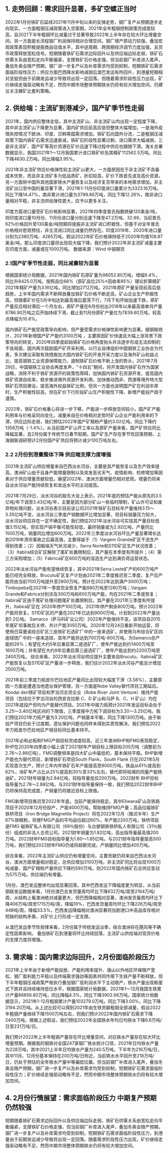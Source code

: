 ## 1.  走势回顾：需求回升显著，多矿空螺正当时
2022年1月份铁矿石延续2021年11月中旬以来的反弹走势，钢厂复产从预期逐步走向现实，一方面粗钢压减政策进入空窗期，2021年全年粗钢控制政策完成度较高，且2021下半年粗钢环比减量过于显著导致2022年上半年存在较大环比增量空间，另一方面是长流程钢厂利润保持相对合理空间，钢厂增产原动力较强，叠加宏观政策表现积极提振商品估值水平，其中逆周期、跨周期经济调节力度加强，且货币政策释放宽松信号。短期随着铁矿石需求边际回升以及供应端边际走弱，铁矿石供需关系由宽松走向平衡偏紧，支撑铁矿石价格走强，但当前钢厂补库进入尾声，叠加冬奥会限产预期，钢厂进一步复产以及补库需求均受到抑制，短期铁矿石需求面临阶段性压力；供应方面巴西降水影响减弱后澳巴发运有所回升，到港量短期相对坚挺但由于前期发运减少导致将出现一定回落。但随着需求阶段性压力出现，矿价继续走强驱动略有不足，然而中期市场整体预期铁水仍将有较大增加空间，仍建议关注螺矿比套利策略。

## 2.  供给端：主流矿到港减少，国产矿季节性走弱
2021年，国内供应整体走低，其中主流矿山、非主流矿山均出现一定程度下降，其中非主流矿山下降更为显著，国内矿供应前高后低但整体大幅增加，一是海外疫情失控情况下欧洲、印度、日韩等国需求增加，铁矿石向国外分流，二是粗钢压减政策下国内铁矿石需求迅速衰减，铁矿石阶段性显著过剩，进口需求大幅减弱，三是非主流矿、国产矿等高价资源在矿价迅速下降过程中供应也跟随下滑。海关总署数据显示，我国2021年1～12月我国累计进口铁矿砂及其精矿112562.5万吨，同比下降4630.2万吨，同比降幅3.95%。

2021年非主流矿供应价格弹性较主流矿山更大，一方面原因在于非主流矿不具备成本优势，而且非主流矿多为低品质矿，折扣较高，矿价下跌首先波及高价资源，另一方面除中国外其他国家铁水产量恢复以及经济复苏带来的本地需求增加，非主流矿出口至中国的量显著下滑，2021年1-11月份印度进口量累计为3323.16万吨，同比下降14.47%，南非累计进口量为3799.86万吨，同比下降12.26%，南非进口量相对平稳，非主流供给弹性更大，应予以更多关注。

印度方面进口量受矿石价格影响显著，2021年四季度普氏指数跌破120美金/吨，则印度进口量10月份、11月份进口量分别迅速下降至47.2万吨、32.89，当前普氏62%价格回升至130美金/吨短期将提振非主流矿进口积极性，但基于对全年普氏价格相对悲观预估，非主流进口同比减量仍然存在。印度2019年、2020年进口量分别为2380万吨、4265万吨，假设2022年矿石价格保持低于2020年均值108.87美金/吨，那么印度进口量将出现较大幅下降，我们预计2022年非主流矿减量主要在印度方面，减量或在1000万吨。
数据来源：Wind 中钢期货

### 2.1国产矿季节性走弱，同比减量较为显著
根据国家统计局数据，2021年国内铁矿石原矿量为98052.80万吨，增幅9.4%，同比升8425.0万吨，按照品位66%（原矿品位25%\*回收率85%）理论折算精矿2021年精矿产量为3.16亿吨，同比增加2712万吨。2021年原矿产量呈现前高后低趋势，上半年国内需求不断释放叠加铁矿石价格不断走高，矿山企业生产积极性高，但随着矿价在5月中旬达到最高值后震荡下行，7月下旬开始加速下跌，原矿产量反应相对滞后一个月左右，原矿产量在6月份创出2018年以来最高值单月产量8786.90万吨之后开始持续下滑，截止到11月份原矿产量仅为7839.60万吨，较高点降幅为10.8%。

国内铁矿石产能受政策导向影响，但产量受需求价格弹性影响更为显著。据钢联统计，2021年新增国产矿产能约3100万吨
，主要原因矿价快速且大幅上涨背景下政策导向的转变，2020年四季度起始铁矿石价格再度抬头并且逐步形成无法抑制的不良局面，国内再次鼓励国产矿开采利用，以行业自律组织中国钢铁工业协会为代表，多次建议采取有效措施加大国内铁矿石的开发开采力度以及海外矿山权益占比，提高钢铁工业资源保障能力，遏制铁矿石价格不断上涨的势头，2021年7月29日，中国钢铁工业协会再度发声，"十四五"期间，将开发国内铁矿石作为国家战略，消除不利于铁矿资源开的政策性障碍，加快国内铁矿石资源开发，提高国内铁矿资源自给率，稳步推进境外资源开发利用，加快推动西非、西澳等境外特大型铁矿石项目建设，提高海外权益铁矿比例，但另一方面也说明国产矿在利润丰厚时，生产积极性较高，但在矿价下行阶段矿山生产积极性下降、新增产能投产趋于谨慎。

2022年，铁矿石价格重心将进一步下移，产能进一步释放空间较小，国产矿产能利用率与价格呈同向变化，减量来自在价格相对走势时矿山企业产能利用率的下滑，供应边际走弱，我们预估2022年国产矿精粉产量约3.02亿吨，同比下降约1356万吨（-1.4%）。从当前国产矿山开工率以及原矿产量来看，国产矿供应同比降幅显著，且2月份属于传统节日春节假期，国产矿生产存在季节性回落预期，上海钢联调研预计2月份国产矿供应将预计减少100万吨左右。

### 2.2 2月份到港量整体下降 供应端支撑力度增强
2021年主流矿山供应增量来自巴西淡水河谷，主要是其产能恢复以及生产效率提高，澳洲矿山由于自身产能增量限制以及突发恶劣天气、疫情影响、检修增加等因素对于供应增量贡献较低，展望2022年，澳洲方面增量仍相对悲观，增量仍将来自淡水河谷产能持续恢复和发运水平的主动提高。

2021年7月29日，淡水河谷的股东大会上表示，2021年底的预估产能从原先的3.5亿吨/年下调至3.43亿吨/年，主要是因为部分矿山一些临时限制，矿山许可证和废弃物处理问题，淡水河谷表示目前该公司2021年铁矿石目标年产量维持3.15～3.35亿吨不变，淡水河谷三季度产销数据环比增加显著，但目标销量压力较大，淡水河谷供应存在一定不确定性，我们预估2021年淡水河谷可实现其产量目标低值3.15亿吨，但实现产销平衡可能性较低，最终销量或为2.92亿吨，产量同比1500万吨，销量同比增加600万吨。2022年三季度淡水河谷环比产量显著增长达到2019年溃坝事故之后最高值，主要得益于（1）Vargem
Grande矿区干选生产得到改善；（2）因极端天气状况减少，Serra
Norte和S11D矿区生产状况改善；（3）Itabira综合矿区解除了尾矿处置限制后，其产量在本季度有所提升；（4）第三方采购增加；（5）Fábrica矿区600万吨的湿选生产达到满负荷运营状态。

2022年淡水河谷产能有望继续恢复，其中2021年Serra
Leste扩产的600万吨产能已经完全释放，Brucutu矿区复产计划由2021年二季度推迟至二季度，复产后产能将由当前1100万吨提升至2800万吨，预计在2022年达到满产3000万吨；Timbopeba在2021年一季度完全恢复产能880万吨至1280万吨；Vargam
Grande和Fabrica分别涉及300万吨和600万吨产能，均在2021年二季度恢复；Itabira矿区由于尾矿处理问题尾矿处置限制后，其产量在2021年三季度有所提升，Itabira矿区在
2020年停产100万吨，2021年停产剩余800万吨，预计2022年产能将恢复。S11D矿区的产量在2021年已达到9000万吨，计划到2022年产量达到1.2亿吨。
Samarco（萨马科矿业公司）2022年产能保持不变。该项目自2015年尾矿坝事故后关停，共计产能3050万吨。2020年12月24日重新开始运营，将使用日耳曼诺综合矿区三座铁矿石选矿厂中的一座来选矿，并使用乌布综合矿区四座球团厂中的一座来造球，其年产能将达到700万吨-800万吨，为Samarco总产能的26%；有望在大约5年后重启第二座选矿厂，使年产能达到约1400万吨至1600万吨；并有望在大约9年后重启第三座选矿厂，使年产能达到约2200万吨至2400万吨。
综合来看，2022年淡水河谷供应提升主要来自Brucutu、Itabira矿区产能恢复以及S11D矿区产量进一步释放，我们估计2022年淡水河谷产能总计增加2500万吨。

2021年前三季度力拓皮尔巴拉地区产量同比出现较大幅度下滑（3.58%），主要原因一方面是遭遇当地遗址保护管理，另一方面是Robe
Valley替代项目工期延后。Koodai deri铁矿项目和罗泊河合资企业（Robe River
Joint Venture）维持产能项目（包括位于罗泊河谷的西安吉拉斯 C、D
矿山和马萨 B、C、H
矿山）均在2021年底投产但均为产能替代项目。2021年中报力拓预计2021年发运目标会处于3.25～3.40亿吨区间的下限值，三季度报中力拓下调目标为3.20～3.25亿吨，我们预估2021年力拓产量为3.20亿吨，产销基本平衡，同比下降1300万吨。由于新投产项目仍处于过度期，遗址保护问题也同样未得到实质性解决，我们预估2022年力拓皮尔巴拉地区产销目标同比基本持平。

2021年必和必拓和FMG产销目标完成度较高，近三年澳洲BHP和FMG表现稳定，BHP在2020年四季度小幅上调了2021财年产销目标上限目标200万吨（调整前为2.76～2.86亿吨），FMG调整频率是四大矿山中最低的，基本保持平稳。BHP新增产能也为替代项目，新增铁矿石项目South
Flank，South Flank
已在2021年5月实现首次生产，预计三年内年铁矿石年产能提高至8000万吨，铁品从61%提高到62%，块矿年产占比从25%提高到30%至33%左右，替代即将枯竭的同量产能杨迪矿。2021财年销量为2.84亿吨，较指导量低仅200万吨。2022财年
BHP目标指导量为2.78～2.88亿吨，与2021财年指导量保持一致，我们预估2022财年BHP仍将保持高完成度，产销量仍将接近目标上限值。

FMG新增项目推迟至2022年年底，当前产能保持稳定。其中Eliwana矿山及铁路项目于2020年12月份投产，产能4000万吨，帮助维持FMG产量；高品位磁铁矿铁桥项目（Iron
Bridge Magnetite
Project）将在2022年12月（推迟半年）生产67%铁精粉，将使FMG产品的平均品位超过60%，年产能2200万吨，铁桥项目是FMG
磁铁矿私人有限公司（69％股份）与台塑钢铁铁桥私人有限公司（31％股份）组成的非法人合资公司。2021财年销量为1.82亿吨，高出指导量最高值200万吨。2022财年FMG目标指导量为1.80～1.85亿吨，与2021财年指导量提高500万吨，我们预估2022财年FMG仍或将超额完成，产销量同比增加400万吨。


综合来看，2022年主流矿山供应仍有增量空间，主要贡献仍将来自巴西淡水河谷，澳洲方面增量相对稳定，总供应增加3100万吨，非主流矿同比将出现1000万吨减量，国产矿精粉产量供应下降约590万吨，则2022年国内铁矿石总供应变动为575万吨，供应端仍有增量。

1月份，澳巴发运整体均出现显著回落，其中巴西发运下降幅度更为明显，从当前钢联发运数据来看，1月份澳巴总发货量周均环比下降632万吨/周至2164万吨/周，从结构上看澳洲绝对减量更大，但巴西降幅相对显著，澳洲发货量周均环比下降406万吨/周至1715万吨/周，降幅19%，巴西发货量周均环比下降226万吨/周至448吨/周，降幅33.5%，巴西发运降幅相对澳洲显著将加剧港口中高品库存相对短缺的结构矛盾，对矿价上行形成一定支撑。

从澳巴发运季节性规律来看，2月份属于传统发运淡季，结合澳洲存在飓风等不确定性因素影响，
叠加铁矿石到港量将环比持续回落，主流矿山供给端对现货价格的支撑力度将增强。

## 3. 需求端：国内需求边际回升，2月份面临阶段压力
2021年上半年由于新增产能投放、产能利用率提升、唐山以外地区环保限产宽松、钢厂盈利能力平稳以及终端需求强劲等因素共同作用下生铁产量不断释放，但下半年粗钢压减政策严格执行叠加钢厂低利润水平下主动限产，铁水产量出现断崖式下跌并且持续维持低位水平，根据国家统计局数据，2021年1～12月我国生铁累计产量86856.80万吨，同比降幅4.3%，同比下降3902.66万吨。国家统计局数据显示，2021年1-12月粗钢累计产量103279.0万吨，同比下降3.00%，同比下降3194.20万吨。从上述比较可以得到2021年由生铁贡献粗钢全部减量，假设2022年粗钢产量继续下降1500万吨左右，则我们预计2022年国内铁矿石需求下降2400万吨，根据上述假设，我们预估2022年全国铁水年均日均铁水下降6.6万吨/日至231万吨/日。

我们预计2022年上半年粗钢产量存在环比增量空间，对应铁水产量存在较大环比增量预期。根据我的钢铁对全国247家钢厂铁水统计口径，2021年日均铁水产量为228万吨，其中2021上半年日均铁水产量为240.5万吨，下半年为216万吨/日，其中11月、12月份基本保持在200万吨/日附近，当前铁水水平回升至218万吨/日，仍处于预估的全年铁水产量中等偏低位置。但当前钢厂补库进入尾声，叠加冬奥会限产预期，钢厂进一步复产以及补库需求均受到抑制，短期铁矿石需求面临阶段性压力；矿价继续走强驱动略有不足，然而中期市场整体预期铁水仍将有较大增加空间。

## 4. 2月份行情展望：需求面临阶段压力 中期复产预期仍然较强
短期随着铁矿石需求边际回升以及供应端边际走弱，铁矿石供需关系由宽松走向平衡偏紧，支撑铁矿石价格走强，但当前钢厂补库进入尾声，叠加冬奥会限产预期，钢厂进一步复产以及补库需求均受到抑制，短期铁矿石需求面临阶段性压力，到港量由于前期发运减少导致将出现一定回落。随着需求阶段性压力出现，矿价继续走强驱动略有不足，然而中期市场整体预期铁水仍将有较大增加空间。